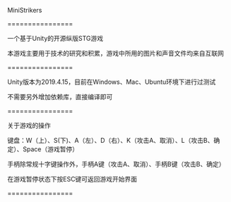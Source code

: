 
MiniStrikers

================

一个基于Unity的开源纵版STG游戏

本游戏主要用于技术的研究和积累，游戏中所用的图片和声音文件均来自互联网

================

Unity版本为2019.4.15，目前在Windows、Mac、Ubuntu环境下进行过测试

不需要另外增加依赖库，直接编译即可

================

关于游戏的操作

键盘：W（上）、S(下)、A（左）、D（右）、K（攻击A、取消）、L（攻击B、确定）、Space（游戏暂停）

手柄除常规十字键操作外，手柄A键（攻击A、取消）、手柄B键（攻击B、确定）

在游戏暂停状态下按ESC键可返回游戏开始界面

================
